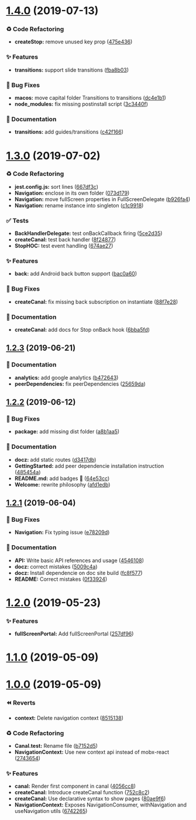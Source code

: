<a name="1.4.0"></a>
# [1.4.0](https://github.com/tpucci/react-gondola/compare/1.3.0...1.4.0) (2019-07-13)


### ♻️ Code Refactoring

* **createStop:** remove unused key prop ([475e436](https://github.com/tpucci/react-gondola/commit/475e436))


### ✨ Features

* **transitions:** support slide transitions ([fba8b03](https://github.com/tpucci/react-gondola/commit/fba8b03))


### 🐛 Bug Fixes

* **macos:** move capital folder Transitions to transitions ([dc4e1b1](https://github.com/tpucci/react-gondola/commit/dc4e1b1))
* **node_modules:** fix missing postinstall script ([3c3440f](https://github.com/tpucci/react-gondola/commit/3c3440f))


### 📝 Documentation

* **transitions:** add guides/transitions ([c42f166](https://github.com/tpucci/react-gondola/commit/c42f166))

<a name="1.3.0"></a>
# [1.3.0](https://github.com/tpucci/react-gondola/compare/1.2.3...1.3.0) (2019-07-02)


### ♻️ Code Refactoring

* **jest.config.js:** sort lines ([667df3c](https://github.com/tpucci/react-gondola/commit/667df3c))
* **Navigation:** enclose in its own folder ([073d179](https://github.com/tpucci/react-gondola/commit/073d179))
* **Navigation:** move fullScreen properties in FullScreenDelegate ([b926fa4](https://github.com/tpucci/react-gondola/commit/b926fa4))
* **Navigation:** rename instance into singleton ([c1c9918](https://github.com/tpucci/react-gondola/commit/c1c9918))


### ✅ Tests

* **BackHandlerDelegate:** test onBackCallback firing ([5ce2d35](https://github.com/tpucci/react-gondola/commit/5ce2d35))
* **createCanal:** test back handler ([8f24877](https://github.com/tpucci/react-gondola/commit/8f24877))
* **StopHOC:** test event handling ([674ae27](https://github.com/tpucci/react-gondola/commit/674ae27))


### ✨ Features

* **back:** add Android back button support ([bac0a60](https://github.com/tpucci/react-gondola/commit/bac0a60))


### 🐛 Bug Fixes

* **createCanal:** fix missing back subscription on instantiate ([88f7e28](https://github.com/tpucci/react-gondola/commit/88f7e28))


### 📝 Documentation

* **createCanal:** add docs for Stop onBack hook ([6bba5fd](https://github.com/tpucci/react-gondola/commit/6bba5fd))

<a name="1.2.3"></a>
## [1.2.3](https://github.com/tpucci/react-gondola/compare/1.2.2...1.2.3) (2019-06-21)


### 📝 Documentation

* **analytics:** add google analytics ([b472643](https://github.com/tpucci/react-gondola/commit/b472643))
* **peerDependencies:** fix peerDependencies ([25659da](https://github.com/tpucci/react-gondola/commit/25659da))

<a name="1.2.2"></a>
## [1.2.2](https://github.com/tpucci/react-gondola/compare/1.2.1...1.2.2) (2019-06-12)


### 🐛 Bug Fixes

* **package:** add missing dist folder ([a8b1aa5](https://github.com/tpucci/react-gondola/commit/a8b1aa5))


### 📝 Documentation

* **docz:** add static routes ([d3417db](https://github.com/tpucci/react-gondola/commit/d3417db))
* **GettingStarted:** add peer dependencie installation instruction ([485454a](https://github.com/tpucci/react-gondola/commit/485454a))
* **README.md:** add badges 🎉 ([64e53cc](https://github.com/tpucci/react-gondola/commit/64e53cc))
* **Welcome:** rewrite philosophy ([afd1edb](https://github.com/tpucci/react-gondola/commit/afd1edb))

<a name="1.2.1"></a>
## [1.2.1](https://github.com/tpucci/react-gondola/compare/1.2.0...1.2.1) (2019-06-04)


### 🐛 Bug Fixes

* **Navigation:** Fix typing issue ([e78209d](https://github.com/tpucci/react-gondola/commit/e78209d))


### 📝 Documentation

* **API:** Write basic API references and usage ([4546108](https://github.com/tpucci/react-gondola/commit/4546108))
* **docz:** correct mistakes ([5009c4a](https://github.com/tpucci/react-gondola/commit/5009c4a))
* **docz:** Install dependencie on doc site build ([fc8f577](https://github.com/tpucci/react-gondola/commit/fc8f577))
* **README:** Correct mistakes ([0f33924](https://github.com/tpucci/react-gondola/commit/0f33924))

<a name="1.2.0"></a>
# [1.2.0](https://github.com/tpucci/react-gondola/compare/1.1.0...1.2.0) (2019-05-23)


### ✨ Features

* **fullScreenPortal:** Add fullScreenPortal ([257df96](https://github.com/tpucci/react-gondola/commit/257df96))

<a name="1.1.0"></a>
# [1.1.0](https://github.com/tpucci/react-gondola/compare/1.0.0...1.1.0) (2019-05-09)

<a name="1.0.0"></a>
# [1.0.0](https://github.com/tpucci/react-gondola/compare/1.0.0-beta.0...1.0.0) (2019-05-09)


### ⏪ Reverts

* **context:** Delete navigation context ([8515138](https://github.com/tpucci/react-gondola/commit/8515138))


### ♻️ Code Refactoring

* **Canal.test:** Rename file ([b7152d5](https://github.com/tpucci/react-gondola/commit/b7152d5))
* **NavigationContext:** Use new context api instead of mobx-react ([2743654](https://github.com/tpucci/react-gondola/commit/2743654))


### ✨ Features

* **canal:** Render first component in canal ([4056cc8](https://github.com/tpucci/react-gondola/commit/4056cc8))
* **createCanal:** Introduce createCanal function ([752c8c2](https://github.com/tpucci/react-gondola/commit/752c8c2))
* **createCanal:** Use declarative syntax to show pages ([80ae9f6](https://github.com/tpucci/react-gondola/commit/80ae9f6))
* **NavigationContext:** Exposes NavigationConsumer, withNavigation and useNavigation utils ([6742265](https://github.com/tpucci/react-gondola/commit/6742265))
